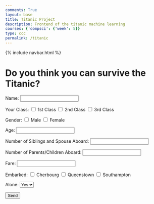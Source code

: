 ```yaml
---
comments: True
layout: base
title: Titanic Project
description: Frontend of the titanic machine learning 
courses: {'compsci': {'week': 5}}
type: ccc
permalink: /titanic
---
```


{% include navbar.html %}

<h1 id="h1">Do you think you can survive the Titanic?</h1>

<div class="container">
  <form id="passengerForm" action="javascript:calculateSurvival()">
      <p><label>
          Name:
          <input class="userInput" type="text" name="name" id="name" required>
      </label></p>
      <p><label>
          Your Class:
          <input class="userInput" type="checkbox" name="pclass" id="pclass" value="1"> 1st Class
          <input class="userInput" type="checkbox" name="pclass" id="pclass" value="2"> 2nd Class
          <input class="userInput" type="checkbox" name="pclass" id="pclass" value="3"> 3rd Class
      </label></p>
      <p><label>
          Gender:
          <input class="userInput" type="checkbox" name="sex" id="sex" value="male"> Male
          <input class="userInput" type="checkbox" name="sex" id="sex" value="female"> Female
      </label></p>
      <p><label>
          Age:
          <input class="userInput" type="text" name="age" id="age" required>
      </label></p>
      <p><label>
          Number of Siblings and Spouse Aboard:
          <input class="userInput" type="text" name="sibsp" id="sibsp" required>
      </label></p>
      <p><label>
          Number of Parents/Children Aboard:
          <input class="userInput" type="text" name="parch" id="parch" required>
      </label></p>
      <p><label>
          Fare:
          <input class="userInput" type="text" name="fare" id="fare" required>
      </label></p>
      <p><label>
          Embarked:
          <input class="userInput" type="checkbox" name="embarked" id="embarked" value="C"> Cherbourg
          <input class="userInput" type="checkbox" name="embarked" id="embarked" value="Q"> Queenstown
          <input class="userInput" type="checkbox" name="embarked" id="embarked" value="S"> Southampton
      </label></p>
      <p><label>
          Alone:
          <select class="userInput" name="alone" id="alone" required>
              <option value="true">Yes</option>
              <option value="false">No</option>
          </select>
      </label></p>
      <p>
          <button id="sendButton" type="submit">Send</button>
      </p>
  </form>
</div>


<script>
    const url = "http://127.0.0.1:8028/api/titanic/";
    const options = {
        method: 'GET', // *GET, POST, PUT, DELETE, etc.
        mode: 'cors', // no-cors, *cors, same-origin
        cache: 'default', // *default, no-cache, reload, force-cache, only-if-cached
        credentials: 'include', // include, same-origin, omit
        headers: {
            'Content-Type': 'application/json',
},
    };
    

    function calculateSurvival() {
        const body = {
            name: document.getElementById('name').value,
            pclass: document.getElementById('pclass').value,
            sex: document.getElementById('sex').value,
            age: document.getElementById('age').value,
            sibsp: document.getElementById('sibsp').value,
            parch: document.getElementById('parch').value,
            fare: document.getElementById('fare').value,
            embarked: document.getElementById('embarked').value,
            alone: document.getElementById('alone').value
        };
        const post_options = {
            // ...options, // This will copy all properties from options
            method: 'POST', // Override the method property
            cache: 'no-cache', // Set the cache property
            body: JSON.stringify(body),
            headers: {
            'Content-Type': 'application/json',
            'Access-Control-Allow-Origin': 'include'
            },
        };
        fetch(url, post_options)
            .then(response => {
                // handle error response from Web API
                if (!response.ok) {
                    const errorMsg = response.status;
                    console.log(errorMsg);
                    return;
                }

                // Extract data from response
                return response.json();
            })
            .then(data => {
                // Display information in the h1 tag
                const dataString = data;
                console.log(dataString);
                console.log(dataString[0])
                // Display information in the h1 tag
                const h1 = document.getElementById('h1');
                // Display the stringified data in the h1 tag
                h1.textContent = dataString[0];
                console.log(data);
            })
            // catch fetch errors (ie ACCESS to server blocked)
            .catch(err => {
                console.error(err);
            });
    }
</script>